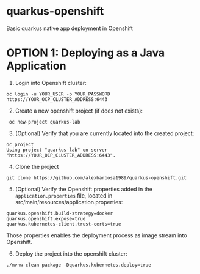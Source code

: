 # quarkus-openshift
Basic quarkus native app deployment in Openshift

# OPTION 1: Deploying as a Java Application

1. Login into Openshift cluster:
~~~
oc login -u YOUR_USER -p YOUR_PASSWORD https://YOUR_OCP_CLUSTER_ADDRESS:6443
~~~

2. Create a new openshift project (if does not exists):
~~~
 oc new-project quarkus-lab
~~~

3. (Optional) Verify that you are currently located into the created project:
~~~
oc project
Using project "quarkus-lab" on server "https://YOUR_OCP_CLUSTER_ADDRESS:6443".
~~~

4. Clone the project 
~~~
git clone https://github.com/alexbarbosa1989/quarkus-openshift.git
~~~

5. (Optional) Verify the Openshift properties added in the `application.properties` file, located in src/main/resources/application.properties:
~~~
quarkus.openshift.build-strategy=docker
quarkus.openshift.expose=true
quarkus.kubernetes-client.trust-certs=true
~~~

Those properties enables the deployment process as image stream into Openshift.

6. Deploy the project into the openshift cluster:
~~~
./mvnw clean package -Dquarkus.kubernetes.deploy=true
~~~
